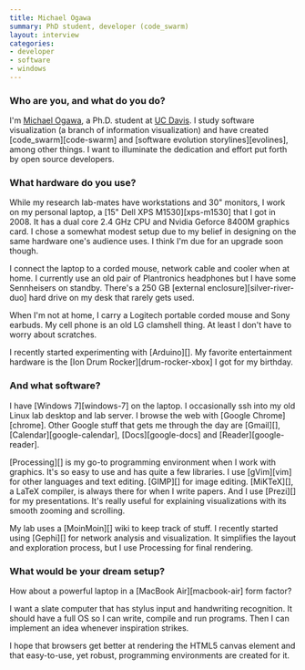 ```yaml
---
title: Michael Ogawa
summary: PhD student, developer (code_swarm)
layout: interview
categories:
- developer
- software
- windows
---
```


### Who are you, and what do you do?

I'm [Michael Ogawa](http://www.michaelogawa.com/ "Michael's website."), a Ph.D. student at [UC Davis](http://www.ucdavis.edu/ "The University of California Davis."). I study software visualization (a branch of information visualization) and have created [code_swarm][code-swarm] and [software evolution storylines][evolines], among other things. I want to illuminate the dedication and effort put forth by open source developers.

### What hardware do you use?

While my research lab-mates have workstations and 30" monitors, I work on my personal laptop, a [15" Dell XPS M1530][xps-m1530] that I got in 2008. It has a dual core 2.4 GHz CPU and Nvidia Geforce 8400M graphics card. I chose a somewhat modest setup due to my belief in designing on the same hardware one's audience uses. I think I'm due for an upgrade soon though.

I connect the laptop to a corded mouse, network cable and cooler when at home. I currently use an old pair of Plantronics headphones but I have some Sennheisers on standby. There's a 250 GB [external enclosure][silver-river-duo] hard drive on my desk that rarely gets used.

When I'm not at home, I carry a Logitech portable corded mouse and Sony earbuds. My cell phone is an old LG clamshell thing. At least I don't have to worry about scratches.

I recently started experimenting with [Arduino][]. My favorite entertainment hardware is the [Ion Drum Rocker][drum-rocker-xbox] I got for my birthday.

### And what software?

I have [Windows 7][windows-7] on the laptop. I occasionally ssh into my old Linux lab desktop and lab server. I browse the web with [Google Chrome][chrome]. Other Google stuff that gets me through the day are [Gmail][], [Calendar][google-calendar], [Docs][google-docs] and [Reader][google-reader].

[Processing][] is my go-to programming environment when I work with graphics. It's so easy to use and has quite a few libraries. I use [gVim][vim] for other languages and text editing. [GIMP][] for image editing. [MiKTeX][], a LaTeX compiler, is always there for when I write papers. And I use [Prezi][] for my presentations. It's really useful for explaining visualizations with its smooth zooming and scrolling.

My lab uses a [MoinMoin][] wiki to keep track of stuff. I recently started using [Gephi][] for network analysis and visualization. It simplifies the layout and exploration process, but I use Processing for final rendering.

### What would be your dream setup?

How about a powerful laptop in a [MacBook Air][macbook-air] form factor?

I want a slate computer that has stylus input and handwriting recognition. It should have a full OS so I can write, compile and run programs. Then I can implement an idea whenever inspiration strikes.

I hope that browsers get better at rendering the HTML5 canvas element and that easy-to-use, yet robust, programming environments are created for it.